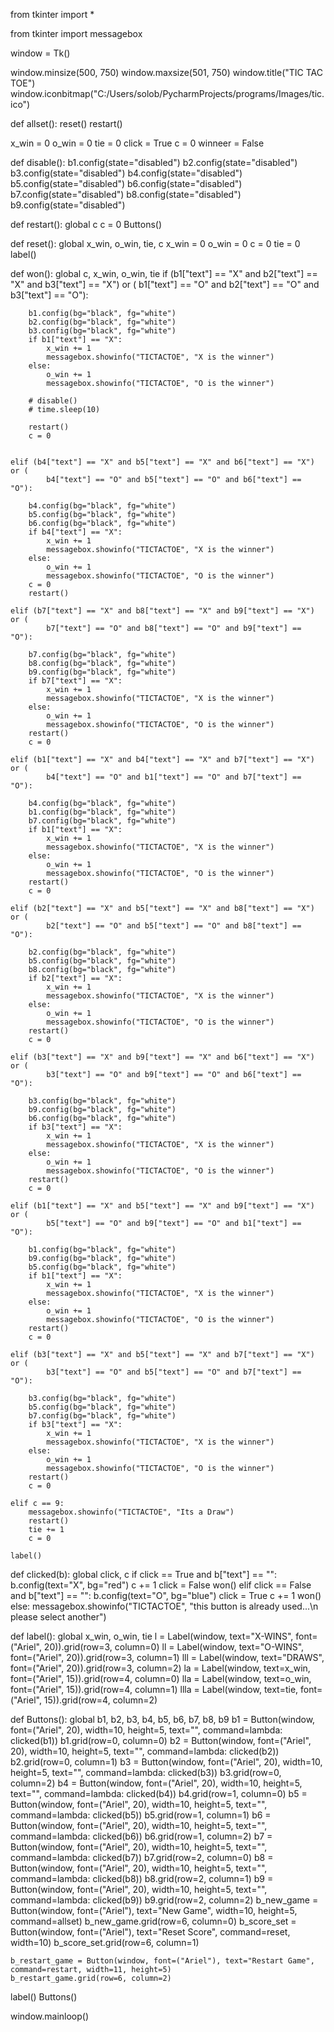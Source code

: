 from tkinter import *

from tkinter import messagebox


window = Tk()

window.minsize(500, 750)
window.maxsize(501, 750)
window.title("TIC TAC TOE")
window.iconbitmap("C:/Users/solob/PycharmProjects/programs/Images/tic.ico")


def allset():
    reset()
    restart()




x_win = 0
o_win = 0
tie = 0
click = True
c = 0
winneer = False


def disable():
    b1.config(state="disabled")
    b2.config(state="disabled")
    b3.config(state="disabled")
    b4.config(state="disabled")
    b5.config(state="disabled")
    b6.config(state="disabled")
    b7.config(state="disabled")
    b8.config(state="disabled")
    b9.config(state="disabled")


def restart():
    global c
    c = 0
    Buttons()


def reset():
    global x_win, o_win, tie, c
    x_win = 0
    o_win = 0
    c = 0
    tie = 0
    label()


def won():
    global c, x_win, o_win, tie
    if (b1["text"] == "X" and b2["text"] == "X" and b3["text"] == "X") or (
            b1["text"] == "O" and b2["text"] == "O" and b3["text"] == "O"):

        b1.config(bg="black", fg="white")
        b2.config(bg="black", fg="white")
        b3.config(bg="black", fg="white")
        if b1["text"] == "X":
            x_win += 1
            messagebox.showinfo("TICTACTOE", "X is the winner")
        else:
            o_win += 1
            messagebox.showinfo("TICTACTOE", "O is the winner")

        # disable()
        # time.sleep(10)

        restart()
        c = 0


    elif (b4["text"] == "X" and b5["text"] == "X" and b6["text"] == "X") or (
            b4["text"] == "O" and b5["text"] == "O" and b6["text"] == "O"):

        b4.config(bg="black", fg="white")
        b5.config(bg="black", fg="white")
        b6.config(bg="black", fg="white")
        if b4["text"] == "X":
            x_win += 1
            messagebox.showinfo("TICTACTOE", "X is the winner")
        else:
            o_win += 1
            messagebox.showinfo("TICTACTOE", "O is the winner")
        c = 0
        restart()

    elif (b7["text"] == "X" and b8["text"] == "X" and b9["text"] == "X") or (
            b7["text"] == "O" and b8["text"] == "O" and b9["text"] == "O"):

        b7.config(bg="black", fg="white")
        b8.config(bg="black", fg="white")
        b9.config(bg="black", fg="white")
        if b7["text"] == "X":
            x_win += 1
            messagebox.showinfo("TICTACTOE", "X is the winner")
        else:
            o_win += 1
            messagebox.showinfo("TICTACTOE", "O is the winner")
        restart()
        c = 0

    elif (b1["text"] == "X" and b4["text"] == "X" and b7["text"] == "X") or (
            b4["text"] == "O" and b1["text"] == "O" and b7["text"] == "O"):

        b4.config(bg="black", fg="white")
        b1.config(bg="black", fg="white")
        b7.config(bg="black", fg="white")
        if b1["text"] == "X":
            x_win += 1
            messagebox.showinfo("TICTACTOE", "X is the winner")
        else:
            o_win += 1
            messagebox.showinfo("TICTACTOE", "O is the winner")
        restart()
        c = 0

    elif (b2["text"] == "X" and b5["text"] == "X" and b8["text"] == "X") or (
            b2["text"] == "O" and b5["text"] == "O" and b8["text"] == "O"):

        b2.config(bg="black", fg="white")
        b5.config(bg="black", fg="white")
        b8.config(bg="black", fg="white")
        if b2["text"] == "X":
            x_win += 1
            messagebox.showinfo("TICTACTOE", "X is the winner")
        else:
            o_win += 1
            messagebox.showinfo("TICTACTOE", "O is the winner")
        restart()
        c = 0

    elif (b3["text"] == "X" and b9["text"] == "X" and b6["text"] == "X") or (
            b3["text"] == "O" and b9["text"] == "O" and b6["text"] == "O"):

        b3.config(bg="black", fg="white")
        b9.config(bg="black", fg="white")
        b6.config(bg="black", fg="white")
        if b3["text"] == "X":
            x_win += 1
            messagebox.showinfo("TICTACTOE", "X is the winner")
        else:
            o_win += 1
            messagebox.showinfo("TICTACTOE", "O is the winner")
        restart()
        c = 0

    elif (b1["text"] == "X" and b5["text"] == "X" and b9["text"] == "X") or (
            b5["text"] == "O" and b9["text"] == "O" and b1["text"] == "O"):

        b1.config(bg="black", fg="white")
        b9.config(bg="black", fg="white")
        b5.config(bg="black", fg="white")
        if b1["text"] == "X":
            x_win += 1
            messagebox.showinfo("TICTACTOE", "X is the winner")
        else:
            o_win += 1
            messagebox.showinfo("TICTACTOE", "O is the winner")
        restart()
        c = 0

    elif (b3["text"] == "X" and b5["text"] == "X" and b7["text"] == "X") or (
            b3["text"] == "O" and b5["text"] == "O" and b7["text"] == "O"):

        b3.config(bg="black", fg="white")
        b5.config(bg="black", fg="white")
        b7.config(bg="black", fg="white")
        if b3["text"] == "X":
            x_win += 1
            messagebox.showinfo("TICTACTOE", "X is the winner")
        else:
            o_win += 1
            messagebox.showinfo("TICTACTOE", "O is the winner")
        restart()
        c = 0

    elif c == 9:
        messagebox.showinfo("TICTACTOE", "Its a Draw")
        restart()
        tie += 1
        c = 0

    label()


def clicked(b):
    global click, c
    if click == True and b["text"] == "":
        b.config(text="X", bg="red")
        c += 1
        click = False
        won()
    elif click == False and b["text"] == "":
        b.config(text="O", bg="blue")
        click = True
        c += 1
        won()
    else:
        messagebox.showinfo("TICTACTOE", "this button is already used...\n please select another")


def label():
    global x_win, o_win, tie
    l = Label(window, text="X-WINS", font=("Ariel", 20)).grid(row=3, column=0)
    ll = Label(window, text="O-WINS", font=("Ariel", 20)).grid(row=3, column=1)
    lll = Label(window, text="DRAWS", font=("Ariel", 20)).grid(row=3, column=2)
    la = Label(window, text=x_win, font=("Ariel", 15)).grid(row=4, column=0)
    lla = Label(window, text=o_win, font=("Ariel", 15)).grid(row=4, column=1)
    llla = Label(window, text=tie, font=("Ariel", 15)).grid(row=4, column=2)


def Buttons():
    global b1, b2, b3, b4, b5, b6, b7, b8, b9
    b1 = Button(window, font=("Ariel", 20), width=10, height=5, text="", command=lambda: clicked(b1))
    b1.grid(row=0, column=0)
    b2 = Button(window, font=("Ariel", 20), width=10, height=5, text="", command=lambda: clicked(b2))
    b2.grid(row=0, column=1)
    b3 = Button(window, font=("Ariel", 20), width=10, height=5, text="", command=lambda: clicked(b3))
    b3.grid(row=0, column=2)
    b4 = Button(window, font=("Ariel", 20), width=10, height=5, text="", command=lambda: clicked(b4))
    b4.grid(row=1, column=0)
    b5 = Button(window, font=("Ariel", 20), width=10, height=5, text="", command=lambda: clicked(b5))
    b5.grid(row=1, column=1)
    b6 = Button(window, font=("Ariel", 20), width=10, height=5, text="", command=lambda: clicked(b6))
    b6.grid(row=1, column=2)
    b7 = Button(window, font=("Ariel", 20), width=10, height=5, text="", command=lambda: clicked(b7))
    b7.grid(row=2, column=0)
    b8 = Button(window, font=("Ariel", 20), width=10, height=5, text="", command=lambda: clicked(b8))
    b8.grid(row=2, column=1)
    b9 = Button(window, font=("Ariel", 20), width=10, height=5, text="", command=lambda: clicked(b9))
    b9.grid(row=2, column=2)
    b_new_game = Button(window, font=("Ariel"), text="New Game", width=10, height=5, command=allset)
    b_new_game.grid(row=6, column=0)
    b_score_set = Button(window, font=("Ariel"), text="Reset Score", command=reset, width=10)
    b_score_set.grid(row=6, column=1)

    b_restart_game = Button(window, font=("Ariel"), text="Restart Game", command=restart, width=11, height=5)
    b_restart_game.grid(row=6, column=2)


label()
Buttons()

window.mainloop()
